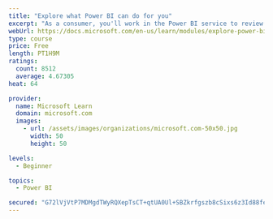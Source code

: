 ```yaml
---
title: "Explore what Power BI can do for you"
excerpt: "As a consumer, you'll work in the Power BI service to review and interact with content that has been shared with you. This module provides the foundational information that you need to work effectively in the Power BI service."
webUrl: https://docs.microsoft.com/en-us/learn/modules/explore-power-bi-service/
type: course
price: Free
length: PT1H9M
ratings:
  count: 8512
  average: 4.67305
heat: 64

provider:
  name: Microsoft Learn
  domain: microsoft.com
  images:
    - url: /assets/images/organizations/microsoft.com-50x50.jpg
      width: 50
      height: 50

levels:
  - Beginner

topics:
  - Power BI

secured: "G72lVjVtP7MDMgdTWyRQXepTsCT+qtUA0Ul+SBZkrfgszb8cSixs6z3Id88fe4U0yF2++6ThTiO5DzYCHwIe/p9jE+c7RDycQFAfbOX/6S8rqpOozF52rK8M8DXpil2AN2nrq2I0YoSEGkNGQIZHk+ElfEZP/qzgqibepHuuALIfwtJgN7hMXgx4/j30TsDvfJX2nh/ErdoLBFDohq1IVLjxaU9foW54kVNBItgS2QFS8y1mPD7NxSMfCMc0+aX3W+UfxWzmp7ME+eAoL4+Vd29cn90s4TMzRcog71Fpt8LjXayOF5t3GhiTPKfq9wAUTSV+S+56h9FX/Lz8nWsWzjoSV/zM3UwTsjdN3lkthygD5rx24W7MLU7/rInVSvsDOxusMsRzjKpmzWqSQkAzbbWZFuGMEA1CuFVcAbgc/iA=;Ns95PKsVSX49eZyKc9Z1EQ=="
---
```


